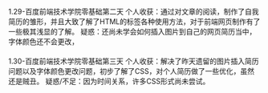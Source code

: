 ####
1.29-百度前端技术学院零基础第二天
个人收获：通过对文章的阅读，制作了自我简历的雏形，并且大致了解了HTML的标签各种使用方法，对于前端网页制作有了一些极其浅显的了解。
疑惑：还尚未学会如何插入图片到自己的网页简历当中，字体颜色还不会更改，
####
1.30-百度前端技术学院零基础第三天
个人收获：解决了昨天遗留的图片插入简历问题以及字体颜色更改问题，初步了解了CSS，对个人简历做了一些优化，虽然还是贼丑。
疑惑/不足：因为时间关系，许多CSS形式尚未尝试。